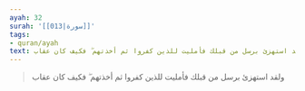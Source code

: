 ```yaml
---
ayah: 32
surah: '[[013|سورة]]'
tags:
- quran/ayah
text: ولقد استهزئ برسل من قبلك فأمليت للذين كفروا ثم أخذتهم ۖ فكيف كان عقاب
---
```

> ولقد استهزئ برسل من قبلك فأمليت للذين كفروا ثم أخذتهم ۖ فكيف كان عقاب
